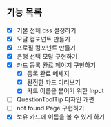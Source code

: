 ## 기능 목록

- [x] 기본 전체 css 설정하기
- [x] 모달 컴포넌트 만들기
- [x] 프로필 컴포넌트 만들기
- [x] 은행 선택 모달 구현하기
- [x] 카드 등록 완료 페이지 구현하기
  - [x] 등록 완료 메세지
  - [x] 완전한 카드 미리보기
  - [x] 카드 이름을 붙이기 위한 Input
- [ ] QuestionToolTip 디자인 개편
- [ ] not found Page 구현하기
- [x] 보유 카드에 이름을 볼 수 있게 하기
